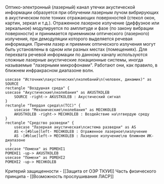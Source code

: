 
Оптико-электронный (лазерный) канал утечки акустической информации образуется при облучении лазерным лучом вибрирующих в акустическом поле тонких отражающих поверхностей (стекол окон, картин, зеркал и т.д.). Отраженное лазерное излучение (диффузное или зеркальное) модулируется по амплитуде и фазе (по закону вибрации поверхности) и принимается приемником оптического (лазерного) излучения, при демодуляции которого выделяется речевая информация. Причем лазер и приемник оптического излучения могут быть установлены в одном или разных местах (помещениях). Для перехвата речевой информации по данному каналу используются сложные лазерные акустические локационные системы, иногда называемые "лазерными микрофонами". Работают они, как правило, в ближнем инфракрасном диапазоне волн.


```plantuml
usecase "Источник\nакустических\nколебаний\n(человек, динамик)" as SOURCE
rectangle "Воздушная среда" {
usecase "Акустические\nколебания" as AKUSTKOLEB
    SOURCE -right-> AKUSTKOLEB : Акустический сигнал
}
rectangle "Твердая среда\n(ТСС)" {
    usecase "Механические\nколебания" as MECHKOLEB
    AKUSTKOLEB -right-> MECHKOLEB : Воздействие на\nтвердую среду
}
rectangle "Средство разведки" {
    usecase "Лазерная акустическая\nсистема разведки" as AS
    AS <-[#blue]left- MECHKOLEB : Отраженное лазерное\nизлучение
    AS -[#blue]left-> MECHKOLEB : Лазерное излучение\nв ближнем ИК-диапазоне
  }
usecase "Помехи" as POMEHI1
POMEHI1 -up-> AKUSTKOLEB
usecase "Помехи" as POMEHI2
POMEHI2 -up-> MECHKOLEB
```

Критерий защищенности - [[Защита от ОЭР ТКУИ]]
Часть физического принципа - [[Возможность прослушивания ЛАСР]]
